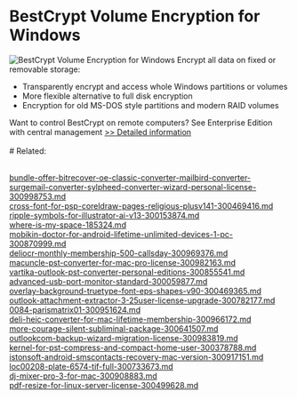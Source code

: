 # BestCrypt Volume Encryption for Windows
![BestCrypt Volume Encryption for Windows](https://mycommerce.akamaized.net/api/pimages/P300780245/BIG/300780245.PNG)
Encrypt all data on fixed or removable storage:
- Transparently encrypt and access whole Windows partitions or volumes
- More flexible alternative to full disk encryption
- Encryption for old MS-DOS style partitions and modern RAID volumes

Want to control BestCrypt on remote computers?
See Enterprise Edition with central management
[>> Detailed information](https://secure.shareit.com/shareit/product.html?productid=300780245&affiliateid=200057808)<br/><br/># Related:

<br />[bundle-offer-bitrecover-oe-classic-converter-mailbird-converter-surgemail-converter-sylpheed-converter-wizard-personal-license-300998753.md](https://github.com/downloadplanet/downloadplanet/blob/main/bundle-offer-bitrecover-oe-classic-converter-mailbird-converter-surgemail-converter-sylpheed-converter-wizard-personal-license-300998753.md)<br />[cross-font-for-psp-coreldraw-pages-religious-plusv141-300469416.md](https://github.com/downloadplanet/downloadplanet/blob/main/cross-font-for-psp-coreldraw-pages-religious-plusv141-300469416.md)<br />[ripple-symbols-for-illustrator-ai-v13-300153874.md](https://github.com/downloadplanet/downloadplanet/blob/main/ripple-symbols-for-illustrator-ai-v13-300153874.md)<br />[where-is-my-space-185324.md](https://github.com/downloadplanet/downloadplanet/blob/main/where-is-my-space-185324.md)<br />[mobikin-doctor-for-android-lifetime-unlimited-devices-1-pc-300870999.md](https://github.com/downloadplanet/downloadplanet/blob/main/mobikin-doctor-for-android-lifetime-unlimited-devices-1-pc-300870999.md)<br />[deliocr-monthly-membership-500-callsday-300969376.md](https://github.com/downloadplanet/downloadplanet/blob/main/deliocr-monthly-membership-500-callsday-300969376.md)<br />[macuncle-pst-converter-for-mac-pro-license-300982163.md](https://github.com/downloadplanet/downloadplanet/blob/main/macuncle-pst-converter-for-mac-pro-license-300982163.md)<br />[vartika-outlook-pst-converter-personal-editions-300855541.md](https://github.com/downloadplanet/downloadplanet/blob/main/vartika-outlook-pst-converter-personal-editions-300855541.md)<br />[advanced-usb-port-monitor-standard-300059877.md](https://github.com/downloadplanet/downloadplanet/blob/main/advanced-usb-port-monitor-standard-300059877.md)<br />[overlay-background-truetype-font-eps-shapes-v90-300469365.md](https://github.com/downloadplanet/downloadplanet/blob/main/overlay-background-truetype-font-eps-shapes-v90-300469365.md)<br />[outlook-attachment-extractor-3-25user-license-upgrade-300782177.md](https://github.com/downloadplanet/downloadplanet/blob/main/outlook-attachment-extractor-3-25user-license-upgrade-300782177.md)<br />[0084-parismatrix01-300951624.md](https://github.com/downloadplanet/downloadplanet/blob/main/0084-parismatrix01-300951624.md)<br />[deli-heic-converter-for-mac-lifetime-membership-300966172.md](https://github.com/downloadplanet/downloadplanet/blob/main/deli-heic-converter-for-mac-lifetime-membership-300966172.md)<br />[more-courage-silent-subliminal-package-300641507.md](https://github.com/downloadplanet/downloadplanet/blob/main/more-courage-silent-subliminal-package-300641507.md)<br />[outlookcom-backup-wizard-migration-license-300983819.md](https://github.com/downloadplanet/downloadplanet/blob/main/outlookcom-backup-wizard-migration-license-300983819.md)<br />[kernel-for-pst-compress-and-compact-home-user-300378788.md](https://github.com/downloadplanet/downloadplanet/blob/main/kernel-for-pst-compress-and-compact-home-user-300378788.md)<br />[istonsoft-android-smscontacts-recovery-mac-version-300917151.md](https://github.com/downloadplanet/downloadplanet/blob/main/istonsoft-android-smscontacts-recovery-mac-version-300917151.md)<br />[loc00208-plate-6574-tif-full-300733673.md](https://github.com/downloadplanet/downloadplanet/blob/main/loc00208-plate-6574-tif-full-300733673.md)<br />[dj-mixer-pro-3-for-mac-300908883.md](https://github.com/downloadplanet/downloadplanet/blob/main/dj-mixer-pro-3-for-mac-300908883.md)<br />[pdf-resize-for-linux-server-license-300499628.md](https://github.com/downloadplanet/downloadplanet/blob/main/pdf-resize-for-linux-server-license-300499628.md)